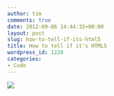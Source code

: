 ```yaml
---
author: tim
comments: true
date: 2012-09-06 14:44:32+00:00
layout: post
slug: how-to-tell-if-its-html5
title: How to tell if it's HTML5
wordpress_id: 1228
categories:
- Code
---
```


[![](http://timbroder.com/wp-content/uploads/2012/09/jxBZG.jpg)](http://timbroder.com/wp-content/uploads/2012/09/jxBZG.jpg)
